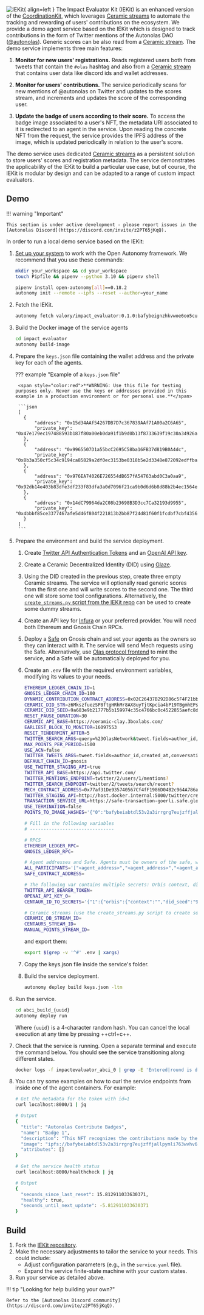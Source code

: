 ![IEKit](images/iekit.svg){ align=left }
The Impact Evaluator Kit (IEKit) is an enhanced version of the [CoordinationKit](https://open-autonomy.docs.autonolas.tech/product/coordinationkit/), which leverages [Ceramic streams](https://developers.ceramic.network/docs/advanced/standards/stream-programs/) to automate the tracking and rewarding of users' contributions on the ecosystem. We provide a demo agent service based on the IEKit which is designed to track contributions in the form of Twitter mentions of the Autonolas DAO ([@autonolas](https://twitter.com/autonolas)). Generic scores can be also read from a [Ceramic stream](https://developers.ceramic.network/docs/advanced/standards/stream-programs/). The demo service implements three main features:

1. **Monitor for new users' registrations.** Reads registered users both from tweets that contain the `#olas` hashtag and also from a [Ceramic stream](https://developers.ceramic.network/docs/advanced/standards/stream-programs/) that contains user data like discord ids and wallet addresses.

2. **Monitor for users' contributions.** The service periodically scans for new mentions of @autonolas on Twitter and updates to the scores stream, and increments and updates the score of the corresponding user.

3. **Update the badge of users according to their score.** To access the badge image associated to a user's NFT, the metadata URI associated to it is redirected to an agent in the service. Upon reading the concrete NFT from the request, the service provides the IPFS address of the image, which is updated periodically in relation to the user's score.

The demo service uses dedicated [Ceramic streams](https://developers.ceramic.network/docs/advanced/standards/stream-programs/) as a persistent solution to store users' scores and registration metadata.
The service demonstrates the applicability of the IEKit to build a particular use case, but of course, the IEKit is modular by design and can be adapted to a range of custom impact evaluators.

## Demo

!!! warning "Important"

    This section is under active development - please report issues in the [Autonolas Discord](https://discord.com/invite/z2PT65jKqQ).

In order to run a local demo service based on the IEKit:

1. [Set up your system](https://open-autonomy.docs.autonolas.tech/open-autonomy/guides/set_up/) to work with the Open Autonomy framework. We recommend that you use these commands:

    ```bash
    mkdir your_workspace && cd your_workspace
    touch Pipfile && pipenv --python 3.10 && pipenv shell

    pipenv install open-autonomy[all]==0.18.2
    autonomy init --remote --ipfs --reset --author=your_name
    ```

2. Fetch the IEKit.

    ```bash
    autonomy fetch valory/impact_evaluator:0.1.0:bafybeignzhkvwoe6oo5cudbtjug77pk77qikc7gosa2g5b5qblgymacklq --service
    ```

3. Build the Docker image of the service agents

    ```bash
    cd impact_evaluator
    autonomy build-image
    ```

4. Prepare the `keys.json` file containing the wallet address and the private key for each of the agents.

    ??? example "Example of a `keys.json` file"

        <span style="color:red">**WARNING: Use this file for testing purposes only. Never use the keys or addresses provided in this example in a production environment or for personal use.**</span>

        ```json
        [
          {
              "address": "0x15d34AAf54267DB7D7c367839AAf71A00a2C6A65",
              "private_key": "0x47e179ec197488593b187f80a00eb0da91f1b9d0b13f8733639f19c30a34926a"
          },
          {
              "address": "0x9965507D1a55bcC2695C58ba16FB37d819B0A4dc",
              "private_key": "0x8b3a350cf5c34c9194ca85829a2df0ec3153be0318b5e2d3348e872092edffba"
          },
          {
              "address": "0x976EA74026E726554dB657fA54763abd0C3a0aa9",
              "private_key": "0x92db14e403b83dfe3df233f83dfa3a0d7096f21ca9b0d6d6b8d88b2b4ec1564e"
          },
          {
              "address": "0x14dC79964da2C08b23698B3D3cc7Ca32193d9955",
              "private_key": "0x4bbbf85ce3377467afe5d46f804f221813b2bb87f24d81f60f1fcdbf7cbf4356"
          }
        ]
        ```

5. Prepare the environment and build the service deployment.

    1. Create [Twitter API Authentication Tokens](https://developer.twitter.com/en/portal/dashboard) and an [OpenAI API key](https://openai.com/blog/openai-api).

    2. Create a Ceramic Decentralized Identity (DID) using [Glaze](https://github.com/ceramicstudio/js-glaze).

    3. Using the DID created in the previous step, create three empty Ceramic streams. The service will optionally read generic scores from the first one and will write scores to the second one. The third one will store some tool configurations. Alternatively, the [`create_streams.py` script from the IEKit repo](https://github.com/valory-xyz/IEKit) can be used to create some dummy streams.

    4. Create an API key for [Infura](https://www.infura.io/) or your preferred provider. You will need both Ethereum and Gnosis Chain RPCs.

    5. Deploy a [Safe](https://app.safe.global/welcome) on Gnosis chain and set your agents as the owners so they can interact with it. The service will send Mech requests using the Safe. Alternatively, use [Olas protocol frontend](https://registry.olas.network/ethereum/services) to mint the service, and a Safe will be automatically deployed for you.

    6. Create an `.env` file with the required environment variables, modifying its values to your needs.

        ```bash
        ETHEREUM_LEDGER_CHAIN_ID=1
        GNOSIS_LEDGER_CHAIN_ID=100
        DYNAMIC_CONTRIBUTION_CONTRACT_ADDRESS=0x02C26437B292D86c5F4F21bbCcE0771948274f84
        CERAMIC_DID_STR=z6MkszfuezSP8ftgHRhMr8AX8uyTjtKpcia4bP19TBgmhEPs
        CERAMIC_DID_SEED=9a683e9b21777b5b159974c35c4766bc0c4522855aefc8de30876dbaa252f179
        RESET_PAUSE_DURATION=30
        CERAMIC_API_BASE=https://ceramic-clay.3boxlabs.com/
        EARLIEST_BLOCK_TO_MONITOR=16097553
        RESET_TENDERMINT_AFTER=5
        TWITTER_SEARCH_ARGS=query=%23OlasNetwork&tweet.fields=author_id,created_at,conversation_id&user.fields=name&expansions=author_id&max_results=100&since_id={since_id}
        MAX_POINTS_PER_PERIOD=1500
        USE_ACN=false
        TWITTER_TWEETS_ARGS=tweet.fields=author_id,created_at,conversation_id,public_metrics&user.fields=name&expansions=author_id&max_results=10&start_time={start_time}
        DEFAULT_CHAIN_ID=gnosis
        USE_TWITTER_STAGING_API=true
        TWITTER_API_BASE=https://api.twitter.com/
        TWITTER_MENTIONS_ENDPOINT=twitter/2/users/1/mentions?
        TWITTER_SEARCH_ENDPOINT=twitter/2/tweets/search/recent?
        MECH_CONTRACT_ADDRESS=0x77af31De935740567Cf4fF1986D04B2c964A786a
        TWITTER_STAGING_API=http://host.docker.internal:5000/twitter/create_tweet
        TRANSACTION_SERVICE_URL=https://safe-transaction-goerli.safe.global/api/v1/messages/{message_hash}/
        USE_TERMINATION=false
        POINTS_TO_IMAGE_HASHES='{"0":"bafybeiabtdl53v2a3irrgrg7eujzffjallpymli763wvhv6gceurfmcemm","100":"bafybeid46w6yzbehir7ackcnsyuasdkun5aq7jnckt4sknvmiewpph776q","50000":"bafybeigbxlwzljbxnlwteupmt6c6k7k2m4bbhunvxxa53dc7niuedilnr4","100000":"bafybeiawxpq4mqckbau3mjwzd3ic2o7ywlhp6zqo7jnaft26zeqm3xsjjy","150000":"bafybeie6k53dupf7rf6622rzfxu3dmlv36hytqrmzs5yrilxwcrlhrml2m"}'

        # Fill in the following variables
        # -------------------------------

        # RPCS
        ETHEREUM_LEDGER_RPC=
        GNOSIS_LEDGER_RPC=

        # Agent addresses and Safe. Agents must be owners of the safe, which is used for Mech interactions.
        ALL_PARTICIPANTS='["<agent_address>","<agent_address>","<agent_address>"."<agent_address>"]'
        SAFE_CONTRACT_ADDRESS=

        # The following var contains multiple secrets: Orbis context, dids, and multiple Twitter and OpenAI tokens
        TWITTER_API_BEARER_TOKEN=
        OPENAI_API_KEY_0=
        CENTAUR_ID_TO_SECRETS='{"1":{"orbis":{"context":"","did_seed":"9a683e9b21777b5b159974c35c4766bc0c4522855aefc8de30876dbaa252f179","did_str":"z6MkszfuezSP8ftgHRhMr8AX8uyTjtKpcia4bP19TBgmhEPs"},"twitter":{"consumer_key":"<your_consumer_key>","consumer_secret":"<your_consumer_secret>","access_token":"<your_access_token>","access_secret":"<your_access_secret>"}}}'

        # Ceramic streams (use the create_streams.py script to create some dummy streams)
        CERAMIC_DB_STREAM_ID=
        CENTAURS_STREAM_ID=
        MANUAL_POINTS_STREAM_ID=
        ```

        and export them:

        ```bash
        export $(grep -v '^#' .env | xargs)
        ```

    7. Copy the keys.json file inside the service's folder.

    8. Build the service deployment.

        ```bash
        autonomy deploy build keys.json -ltm
        ```

6. Run the service.

    ```bash
    cd abci_build_{uuid}
    autonomy deploy run
    ```

    Where `{uuid}` is a 4-character random hash.
    You can cancel the local execution at any time by pressing ++ctrl+c++.

7. Check that the service is running. Open a separate terminal and execute the command below. You should see the service transitioning along different states.

    ```bash
    docker logs -f impactevaluator_abci_0 | grep -E 'Entered|round is done'
    ```

8. You can try some examples on how to curl the service endpoints from inside one of the agent containers. For example:

    ```bash
    # Get the metadata for the token with id=1
    curl localhost:8000/1 | jq

    # Output
    {
      "title": "Autonolas Contribute Badges",
      "name": "Badge 1",
      "description": "This NFT recognizes the contributions made by the holder to the Autonolas Community.",
      "image": "ipfs://bafybeiabtdl53v2a3irrgrg7eujzffjallpymli763wvhv6gceurfmcemm",
      "attributes": []
    }

    # Get the service health status
    curl localhost:8000/healthcheck | jq

    # Output
    {
      "seconds_since_last_reset": 15.812911033630371,
      "healthy": true,
      "seconds_until_next_update": -5.812911033630371
    }
    ```

## Build

1. Fork the [IEKit repository](https://github.com/valory-xyz/iekit).
2. Make the necessary adjustments to tailor the service to your needs. This could include:
    * Adjust configuration parameters (e.g., in the `service.yaml` file).
    * Expand the service finite-state machine with your custom states.
3. Run your service as detailed above.

!!! tip "Looking for help building your own?"

    Refer to the [Autonolas Discord community](https://discord.com/invite/z2PT65jKqQ).

